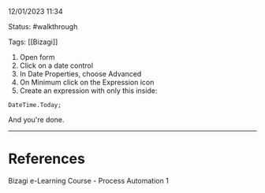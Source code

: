 12/01/2023 11:34

Status: #walkthrough 

Tags: [[Bizagi]]

1. Open form
2. Click on a date control
3. In Date Properties, choose Advanced
4. On Minimum click on the Expression icon
5. Create an expression with only this inside:

```jscript
DateTime.Today;
```

And you're done.

---
# References

Bizagi e-Learning Course - Process Automation 1